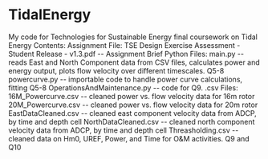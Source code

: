# TidalEnergy
My code for Technologies for Sustainable Energy final coursework on Tidal Energy
Contents:
  Assignment File:
    TSE Design Exercise Assessment - Student Release - v1.3.pdf   --  Assignment Brief
  Python Files:
    main.py -- reads East and North Component data from CSV files, calculates power and energy output,
      plots flow velocity over different timescales. Q5-8
    powercurve.py -- importable code to handle power curve calculations, fitting Q5-8
    OperationsAndMaintenance.py -- code for Q9.
  .csv Files:
    16M_Powercurve.csv -- cleaned power vs. flow velocity data for 16m rotor
    20M_Powercurve.csv -- cleaned power vs. flow velocity data for 20m rotor
    EastDataCleaned.csv -- cleaned east component velocity data from ADCP, by time and depth cell
    NorthDataCleaned.csv -- cleaned north component velocity data from ADCP, by time and depth cell
    Threasholding.csv -- cleaned data on Hm0, UREF, Power, and Time for O&M activities. Q9 and Q10
